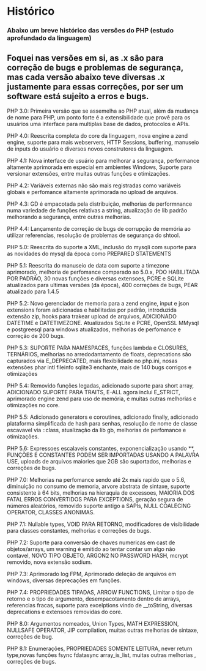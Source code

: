 # Histórico
### Abaixo um breve histórico das versões do PHP (estudo aprofundado da linguagem)
Foquei nas versões em si, as .x são para correção de bugs e problemas de segurança, mas cada versão abaixo teve diversas .x justamente para essas correções, por ser um software está sujeito a erros e bugs.
---

PHP 3.0: Primeira versão que se assemelha ao PHP atual, além da mudança de nome para PHP, um ponto forte é a extensibilidade que provê para os usuários uma interface para multiplas base de dados, protocolos e APIs.

PHP 4.0: Reescrita completa do core da linguagem, nova engine a zend engine, suporte para mais webservers, HTTP Sessions, buffering, manuseio de inputs do usuário e diversos novos construtores da linguagem.

PHP 4.1: Nova interface de usuário para melhorar a segurança, performance altamente aprimorada em especial em ambientes Windows, Suporte para versionar extensões, entre muitas outras funções e otimizações.

PHP 4.2: Variáveis externas não são mais registradas como variáveis globais e perfomance altamente aprimorada no upload de arquivos.

PHP 4.3: GD é empacotada pela distribuição, melhorias de performnance numa variedade de funções relativas a string, atualização de lib padrão melhorando a segurança, entre outras melhorias.

PHP 4.4: Lançamento de correção de bugs de corrupção de memória ao utilizar referencias, resolução de problemas de segurança do shtool.

PHP 5.0: Reescrita do suporte a XML, inclusão do mysqli com suporte para as novidades do mysql da época como PREPARED STATEMENTS

PHP 5.1: Reescrita do manuseio de data com suporte a timezone aprimorado, melhoria de perfomance comparado ao 5.0.x, PDO HABILITADA POR PADRÃO, 30 novas funções e diversas extensoes, PCRE e SQLite atualizados para ultimas versões (da época), 400 correções de bugs, PEAR atualizado para 1.4.5

PHP 5.2: Novo gerenciador de memoria para a zend engine, input e json extensions foram adicionadas e habilitadas por padrão, introduzida extensão zip, hooks para trakear upload de arquivos, ADICIONADO DATETIME e DATETIMEZONE. Atualizados SqLite e PCRE, OpenSSL MMysql e postgreesql para windows atualizados, melhorias de perfomance e correção de 200 bugs.

PHP 5.3: SUPORTE PARA NAMESPACES, funções lambda e CLOSURES, TERNÁRIOS, melhorias no arredodantamento de floats, deprecations são capturados via E_DEPRECATED, mais flexibilidade no php.ini, nosas extensões phar intl fileinfo sqlite3 enchante, mais de 140 bugs corrigos e otimizações

PHP 5.4: Removido funções legadas, adicionado suporte para short array, ADICIONADO SUPORTE PARA TRAITS, E-ALL agora inclui E_STRICT, aprimorado engine zend para uso de memória, e muitas outras melhorias e otimizações no core.

PHP 5.5: Adicionado generators e coroutines, adicionado finally, adicionado plataforma simplificada de hash para senhas, resolução de nome de classe escavavel via ::class, atualização da lib gb, melhorias de perfomance e otimizações.

PHP 5.6: Expressoes escalaveis constantes, exponencialização usando **, FUNÇÕES E CONSTANTES PODEM SER IMPORTADAS USANDO A PALAVRA USE, uploads de arquivos maiories que 2GB são suportados, melhorias e correções de bugs.

PHP 7.0: Melhorias na perfomance sendo até 2x mais rapido que o 5.6, diminuição no consumo de memoria, arvore abstrata de sintaxe, suporte consistente à 64 bits, melhorias na hieraquia de excessoes, MAIORIA DOS FATAL ERROS CONVERTIDOS PARA EXCEPTIONS, geração segura de números aleatórios, removido suporte antigo a SAPIs, NULL COALECING OPERATOR, CLASSES ANONIMAS.

PHP 7.1: Nullable types, VOID PARA RETORNO, modificadores de visibilidade para classes constantes, melhorias e correções de bugs.

PHP 7.2: Suporte para conversão de chaves numericas em cast de objetos/arrays, um warning é emitido ao tentar contar um algo não contavel, NOVO TIPO OBJETO, ARGON2 NO PASSWORD HASH, mcrypt removido, nova extensão sodium.

PHP 7.3: Aprimorado log FPM, Aprimorado deleção de arquivos em windows, diversas deprecações em funções.

PHP 7.4: PROPRIEDADES TIPADAS, ARROW FUNCTIONS, Limitar o tipo de retorno e o tipo de argumento, desempacotamento dentro de arrays, referencias fracas, suporte para excelptions vindo de __toString, diversas deprecations e extensoes removidas do core.

PHP 8.0: Argumentos nomeados, Union Types, MATH EXPRESSION, NULLSAFE OPERATOR, JIP compilation, muitas outras melhorias de sintaxe, correções de bug.

PHP 8.1: Enumerações, PROPRIEDADES SOMENTE LEITURA, never return type,novas funções fsync fdatasync array_is_list, muitas outras melhorias , correções de bugs.




